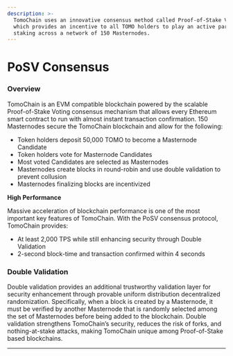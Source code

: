 ```yaml
---
description: >-
  TomoChain uses an innovative consensus method called Proof-of-Stake Voting
  which provides an incentive to all TOMO holders to play an active part in
  staking across a network of 150 Masternodes.
---
```


# PoSV Consensus

### Overview

TomoChain is an EVM compatible blockchain powered by the scalable Proof-of-Stake Voting consensus mechanism that allows every Ethereum smart contract to run with almost instant transaction confirmation. 150 Masternodes secure the TomoChain blockchain and allow for the following:

* Token holders deposit 50,000 TOMO to become a Masternode Candidate
* Token holders vote for Masternode Candidates
* Most voted Candidates are selected as Masternodes
* Masternodes create blocks in round-robin and use double validation to prevent collusion
* Masternodes finalizing blocks are incentivized

**High Performance**&#x20;

Massive acceleration of blockchain performance is one of the most important key features of TomoChain. With the PoSV consensus protocol, TomoChain provides:

* At least 2,000 TPS while still enhancing security through Double Validation
* 2-second block-time and transaction confirmed within 4 seconds

### Double Validation

Double validation provides an additional trustworthy validation layer for security enhancement through provable uniform distribution decentralized randomization. Specifically, when a block is created by a Masternode, it must be verified by another Masternode that is randomly selected among the set of Masternodes before being added to the blockchain. Double validation strengthens TomoChain’s security, reduces the risk of forks, and nothing-at-stake attacks, making TomoChain unique among Proof-of-Stake based blockchains.

****
